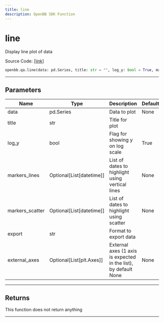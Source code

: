 ```yaml
---
title: line
description: OpenBB SDK Function
---
```


# line

Display line plot of data

Source Code: [[link](https://github.com/OpenBB-finance/OpenBBTerminal/tree/main/openbb_terminal/common/quantitative_analysis/qa_view.py#L938)]

```python
openbb.qa.line(data: pd.Series, title: str = "", log_y: bool = True, markers_lines: Optional[List[datetime.datetime]] = None, markers_scatter: Optional[List[datetime.datetime]] = None, export: str = "", external_axes: Optional[List[matplotlib.axes._axes.Axes]] = None)
```

---

## Parameters

| Name | Type | Description | Default | Optional |
| ---- | ---- | ----------- | ------- | -------- |
| data | pd.Series | Data to plot | None | False |
| title | str | Title for plot |  | True |
| log_y | bool | Flag for showing y on log scale | True | True |
| markers_lines | Optional[List[datetime]] | List of dates to highlight using vertical lines | None | True |
| markers_scatter | Optional[List[datetime]] | List of dates to highlight using scatter | None | True |
| export | str | Format to export data |  | True |
| external_axes | Optional[List[plt.Axes]] | External axes (1 axis is expected in the list), by default None | None | True |


---

## Returns

This function does not return anything

---


